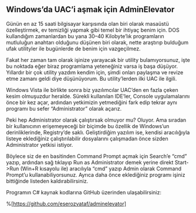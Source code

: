 ## Windows’da UAC’i aşmak için AdminElevator

Günün en az 15 saati bilgisayar karşısında olan biri olarak masaüstü özelleştirmek, ev temizliği yapmak gibi temel bir ihtiyaç benim için. DOS kullandığım zamanlardan bu yana 30–40 Kilobyte’lık programların mutluluğun anahtarı olduğunu düşünen biri olarak, nette araştırıp bulduğum ufak utilityler ile bugünlerde de benim için vazgeçilmez.

Fakat her zaman tam olarak işinize yarayacak bir utility bulamıyorsunuz, işte bu noktada eğer biraz programlama yeteneğiniz varsa iş başa düşüyor. Yıllardır bir çok utility yazdım kendim için, şimdi onları paylaşma ve revize etme zamanı geldi diye düşünüyorum. Bu utility’lerden ilki UAC ile ilgili.

Windows Vista ile birlikte sonra biz yazılımcılar UAC’den en fazla çeken kesim olmuşuzdur heralde. Sürekli kullanılan IDE’ler, Console uygulamalarını önce bir kez açar, ardından yetkimizin yetmediğini fark edip tekrar aynı programı bu sefer “Administrator” olarak açarız.

Peki hep Administrator olarak çalıştırsak olmuyor mu? Oluyor. Ama sıradan bir kullanıcının erişemeyeceği bir biçimde bu özellik de Windows’un derinliklerinde, Registry’de saklı. Geliştirdiğim yazılım ise, kendisi aracılığıyla listeye eklediğiniz çalıştırılabilir dosyalarını çalışmadan önce sizden Administrator yetkisi istiyor.

Böylece siz de en basitinden Command Prompt açmak için Search’e “cmd” yazıp, ardından sağ tıklayıp Run as Administrator demek yerine direkt Start->Run (Win+R kısayolu ile) aracılıyla “cmd” yazıp Admin olarak Command Prompt’u kullanabiliyorsunuz. Ayrıca daha önce eklediğiniz programı işiniz bittiğinde listeden kaldırabilirsiniz.

Programın C# kaynak kodlarına GitHub üzerinden ulaşabilirsiniz: 

%[https://github.com/eserozvataf/adminelevator]